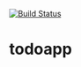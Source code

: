 [![Build Status](https://dev.azure.com/Norlys/Pipelinestest/_apis/build/status%2FJhm20P.todoapp?branchName=main)](https://dev.azure.com/Norlys/Pipelinestest/_build/latest?definitionId=1202&branchName=main)
# todoapp
